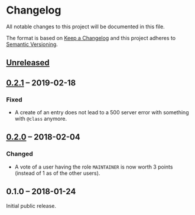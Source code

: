 # Changelog

All notable changes to this project will be documented in this file.

The format is based on [Keep a Changelog](http://keepachangelog.com/en/1.0.0/)
and this project adheres to [Semantic Versioning](http://semver.org/spec/v2.0.0.html).

## [Unreleased]

## [0.2.1] – 2019-02-18

### Fixed

- A create of an entry does not lead to a 500 server error with something with `@class` anymore.

## [0.2.0] – 2018-02-04

### Changed

- A vote of a user having the role `MAINTAINER` is now worth 3 points (instead of 1 as of the other users).

## 0.1.0 – 2018-01-24

Initial public release.

[Unreleased]: https://github.com/jabref/cloudref/compare/0.2.1...HEAD
[0.2.1]: https://github.com/jabref/cloudref/compare/0.2.0...0.2.1
[0.2.0]: https://github.com/jabref/cloudref/compare/0.1.0...0.2.0
